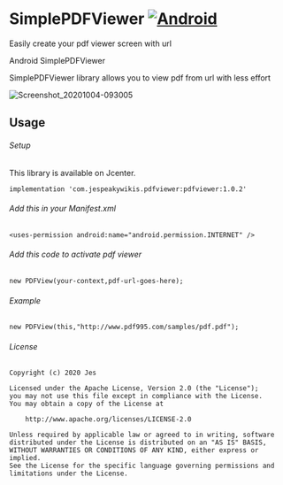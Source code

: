 # SimplePDFViewer [![Android](https://img.shields.io/badge/active-SimplePDFViewer-green.svg?style=true)](https://github.com/jesro/MobileApp)
Easily create your pdf viewer screen with url

Android SimplePDFViewer

SimplePDFViewer library allows you to view pdf from url with less effort

![Screenshot_20201004-093005](https://user-images.githubusercontent.com/10104522/95653681-096a1580-0b18-11eb-81ca-db33ce7fd01e.gif)

## Usage
###### Setup
This library is available on Jcenter.
```
implementation 'com.jespeakywikis.pdfviewer:pdfviewer:1.0.2'
```
###### Add this in your Manifest.xml
```
<uses-permission android:name="android.permission.INTERNET" />
```
###### Add this code to activate pdf viewer
```
new PDFView(your-context,pdf-url-goes-here);
```
###### Example
```
new PDFView(this,"http://www.pdf995.com/samples/pdf.pdf");
```
###### License
```
Copyright (c) 2020 Jes

Licensed under the Apache License, Version 2.0 (the "License");
you may not use this file except in compliance with the License.
You may obtain a copy of the License at

    http://www.apache.org/licenses/LICENSE-2.0

Unless required by applicable law or agreed to in writing, software
distributed under the License is distributed on an "AS IS" BASIS,
WITHOUT WARRANTIES OR CONDITIONS OF ANY KIND, either express or implied.
See the License for the specific language governing permissions and
limitations under the License.
```